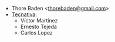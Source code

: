- Thore Baden \<thorebaden@gmail.com\>
- [Tecnativa](https://www.tecnativa.com):
  - Víctor Martínez
  - Ernesto Tejeda
  - Carlos Lopez
